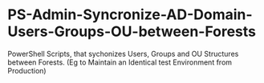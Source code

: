 # PS-Admin-Syncronize-AD-Domain-Users-Groups-OU-between-Forests
PowerShell Scripts, that sychonizes Users, Groups and OU Structures between Forests. (Eg to Maintain an Identical test Environment from Production)

